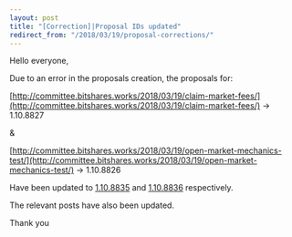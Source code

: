 ```yaml
---
layout: post
title: "[Correction]|Proposal IDs updated"
redirect_from: "/2018/03/19/proposal-corrections/"
---
```


Hello everyone,

Due to an error in the proposals creation, the proposals for:

[http://committee.bitshares.works/2018/03/19/claim-market-fees/](http://committee.bitshares.works/2018/03/19/claim-market-fees/) -> 1.10.8827

&

[http://committee.bitshares.works/2018/03/19/open-market-mechanics-test/](http://committee.bitshares.works/2018/03/19/open-market-mechanics-test/) -> 1.10.8826


Have been updated to [1.10.8835](https://cryptofresh.com/p/1.10.8835) and [1.10.8836](https://cryptofresh.com/p/1.10.8836) respectively.

The relevant posts have also been updated.

Thank you
